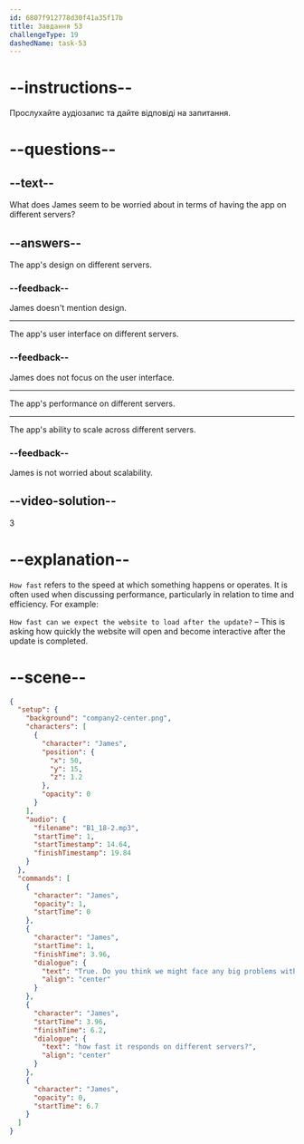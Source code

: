 ```yaml
---
id: 6807f912778d30f41a35f17b
title: Завдання 53
challengeType: 19
dashedName: task-53
---
```


<!-- (Audio) James: True. Do you think we might face any big problems with how fast it responds on different servers? -->

# --instructions--

Прослухайте аудіозапис та дайте відповіді на запитання.

# --questions--

## --text--

What does James seem to be worried about in terms of having the app on different servers?

## --answers--

The app's design on different servers.

### --feedback--

James doesn't mention design.

---

The app's user interface on different servers.

### --feedback--

James does not focus on the user interface.

---

The app's performance on different servers.

---

The app's ability to scale across different servers.

### --feedback--

James is not worried about scalability.

## --video-solution--

3

# --explanation--

`How fast` refers to the speed at which something happens or operates. It is often used when discussing performance, particularly in relation to time and efficiency. For example:

`How fast can we expect the website to load after the update?` – This is asking how quickly the website will open and become interactive after the update is completed.

# --scene--

```json
{
  "setup": {
    "background": "company2-center.png",
    "characters": [
      {
        "character": "James",
        "position": {
          "x": 50,
          "y": 15,
          "z": 1.2
        },
        "opacity": 0
      }
    ],
    "audio": {
      "filename": "B1_18-2.mp3",
      "startTime": 1,
      "startTimestamp": 14.64,
      "finishTimestamp": 19.84
    }
  },
  "commands": [
    {
      "character": "James",
      "opacity": 1,
      "startTime": 0
    },
    {
      "character": "James",
      "startTime": 1,
      "finishTime": 3.96,
      "dialogue": {
        "text": "True. Do you think we might face any big problems with",
        "align": "center"
      }
    },
    {
      "character": "James",
      "startTime": 3.96,
      "finishTime": 6.2,
      "dialogue": {
        "text": "how fast it responds on different servers?",
        "align": "center"
      }
    },
    {
      "character": "James",
      "opacity": 0,
      "startTime": 6.7
    }
  ]
}
```
